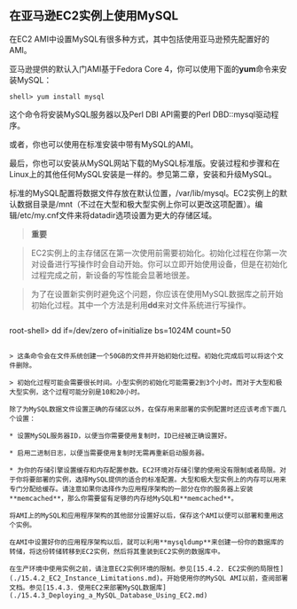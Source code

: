 ## 在亚马逊EC2实例上使用MySQL

在EC2 AMI中设置MySQL有很多种方式，其中包括使用亚马逊预先配置好的AMI。

亚马逊提供的默认入门AMI基于Fedora Core 4，你可以使用下面的**yum**命令来安装MySQL：

```
shell> yum install mysql
```

这个命令将安装MySQL服务器以及Perl DBI API需要的Perl DBD::mysql驱动程序。

或者，你也可以使用在标准安装中带有MySQL的AMI。

最后，你也可以安装从MySQL网站下载的MySQL标准版。安装过程和步骤和在Linux上的其他任何MySQL安装是一样的。参见第二章，安装和升级MySQL。

标准的MySQL配置将数据文件存放在默认位置，/var/lib/mysql。EC2实例上的默认数据目录是/mnt（不过在大型和极大型实例上你可以更改这项配置）。编辑/etc/my.cnf文件来将datadir选项设置为更大的存储区域。

> **重要**

> EC2实例上的主存储区在第一次使用前需要初始化。初始化过程在你第一次对设备进行写操作时会自动开始。你可以立即开始使用设备，但是在初始化过程完成之前，新设备的写性能会显著地很差。

> 为了在设置新实例时避免这个问题，你应该在使用MySQL数据库之前开始初始化过程。其中一个方法是利用**dd**来对文件系统进行写操作。

> ```
  root-shell> dd if=/dev/zero of=initialize bs=1024M count=50
  ```

> 这条命令会在文件系统创建一个50GB的文件并开始初始化过程。初始化完成后可以将这个文件删除。

> 初始化过程可能会需要很长时间。小型实例的初始化可能需要2到3个小时。而对于大型和极大型实例，这个过程可能分别是10和20小时。

除了为MySQL数据文件设置正确的存储区以外，在保存用来部署的实例配置时还应该考虑下面几个设置：

* 设置MySQL服务器ID，以便当你需要使用复制时，ID已经被正确设置好。

* 启用二进制日志，以便当需要使用复制时无需再重新启动服务器。

* 为你的存储引擎设置缓存和内存配置参数。EC2环境对存储引擎的使用没有限制或者局限。对于你将要部署的实例，选择MySQL提供的适合的标准配置。大型和极大型实例上的内存可以用来专门分配给缓存。请注意如果你选择作为应用程序架构的一部分在你的服务器上安装**memcached**，那么你需要留有足够的内存给MySQL和**memcached**。

将AMI上的MySQL和应用程序架构的其他部分设置好以后，保存这个AMI以便可以部署和重用这个实例。

在AMI中设置好你的应用程序架构以后，就可以利用**mysqldump**来创建一份你的数据库的转储，将这份转储转移到EC2实例，然后将其重装到EC2实例的数据库中。

在生产环境中使用实例之前，请注意EC2实例环境的限制。参见[15.4.2. EC2实例的局限性](./15.4.2_EC2_Instance_Limitations.md)。开始使用你的MySQL AMI以前，查阅部署文档。参见[15.4.3. 使用EC2来部署MySQL数据库](./15.4.3_Deploying_a_MySQL_Database_Using_EC2.md)